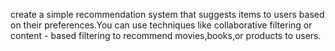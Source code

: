create a simple recommendation system that suggests items to users based on their preferences.You can use techniques like collaborative filtering or content - based filtering to recommend movies,books,or products to users.
